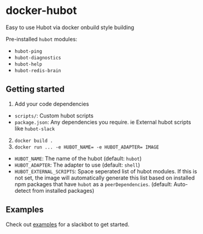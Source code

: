 # docker-hubot
Easy to use Hubot via docker onbuild style building

Pre-installed ```hubot``` modules:
* ```hubot-ping```
* ```hubot-diagnostics```
* ```hubot-help```
* ```hubot-redis-brain```

## Getting started
1. Add your code dependencies
  * ```scripts/```: Custom hubot scripts
  * ```package.json```: Any dependencies you require. ie External hubot scripts like ```hubot-slack```
2. ```docker build .```
3. ```docker run ... -e HUBOT_NAME= -e HUBOT_ADAPTER= IMAGE```
  * ```HUBOT_NAME```: The name of the hubot (default: ```hubot```)
  * ```HUBOT_ADAPTER```: The adapter to use (default: ```shell```)
  * ```HUBOT_EXTERNAL_SCRIPTS```: Space seperated list of hubot modules.  If this is not set, the image will automatically generate this list based on installed npm packages that have ```hubot``` as a ```peerDependencies```.
  (default: Auto-detect from installed packages)

## Examples
Check out [examples](examples) for a slackbot to get started.
